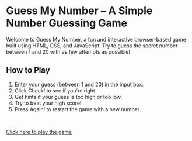 # Guess My Number – A Simple Number Guessing Game
Welcome to Guess My Number, a fun and interactive browser-based game built using HTML, CSS, and JavaScript. Try to guess the secret number 
between 1 and 20 with as few attempts as possible!

## How to Play
1. Enter your guess (between 1 and 20) in the input box.
2. Click Check! to see if you're right.
3. Get hints if your guess is too high or too low.
4. Try to beat your high score!
5. Press Again! to restart the game with a new number.
<br>

[Click here to play the game](https://guess-my-number-usingjs.netlify.app)

